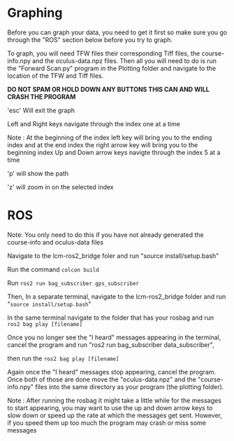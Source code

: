 # Graphing
Before you can graph your data, you need to get it first so make sure you go through the "ROS" section below before you try to graph.

To graph, you will need TFW files their corresponding Tiff files, the course-info.npy and the oculus-data.npz files.
Then all you will need to do is run the "Forward Scan.py" program in the Plotting folder and navigate to the location of the TFW and Tiff files.

**DO NOT SPAM OR HOLD DOWN ANY BUTTONS THIS CAN AND WILL CRASH THE PROGRAM**

'esc' Will exit the graph

Left and Right keys navigate through the index one at a time 

Note : At the beginning of the index left key will bring you to the ending index and at the end index the right arrow key will bring you to the beginning index
Up and Down arrow keys navigte through the index 5 at a time

'p' will show the path

'z' will zoom in on the selected index

# ROS

Note: You only need to do this if you have not already generated the course-info and oculus-data files

Navigate to the lcm-ros2_bridge foler and run "source install/setup.bash"

Run the command `colcon build`

Run `ros2 run bag_subscriber gps_subscriber`

Then, In a separate terminal, navigate to the lcm-ros2_bridge folder and run "`source install/setup.bash`"

In the same terminal navigate to the folder that has your rosbag and run `ros2 bag play [filename]`

Once you no longer see the "I heard" messages appearing in the terminal, cancel the program and
run "ros2 run bag_subscriber data_subscriber",

then run the `ros2 bag play [filename]`

Again once the "I heard" messages stop appearing, cancel the program.
Once both of those are done move the "oculus-data.npz" and the "course-info.npy" files into the same directory as your program (the plotting folder).

Note : After running the rosbag it might take a little while for the messages to start appearing, you may want to use the up and down arrow keys to slow down or speed up the rate at which the messages get sent. However, if you speed them up too much the program may crash or miss some messages
